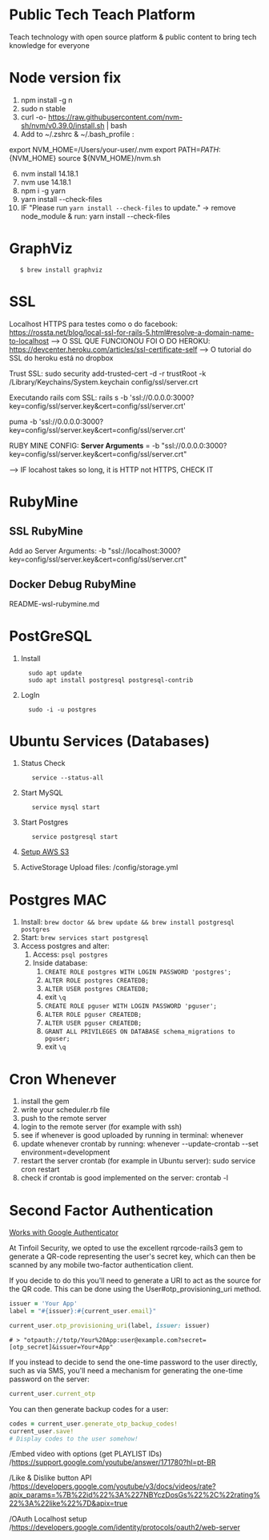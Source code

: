 # Public Tech Teach Platform
Teach technology with open source platform & public content to bring tech knowledge for everyone

# Node version fix

1. npm install -g n
2. sudo n stable
3. curl -o- https://raw.githubusercontent.com/nvm-sh/nvm/v0.39.0/install.sh | bash
4. Add to ~/.zshrc & ~/.bash_profile :

export NVM_HOME=/Users/your-user/.nvm
export PATH=${PATH}:${NVM_HOME}
source ${NVM_HOME}/nvm.sh

6. nvm install 14.18.1
7. nvm use 14.18.1
8. npm i -g yarn
9. yarn install --check-files
10. IF "Please run `yarn install --check-files` to update." -> remove node_module & run: yarn install --check-files 

# GraphViz

```shell
   $ brew install graphviz
```

# SSL
Localhost HTTPS para testes como o do facebook: https://rossta.net/blog/local-ssl-for-rails-5.html#resolve-a-domain-name-to-localhost
--> O SSL QUE FUNCIONOU FOI O DO HEROKU: https://devcenter.heroku.com/articles/ssl-certificate-self
--> O tutorial do SSL do heroku está no dropbox

Trust SSL: sudo security add-trusted-cert -d -r trustRoot -k /Library/Keychains/System.keychain config/ssl/server.crt

Executando rails com SSL: rails s -b 'ssl://0.0.0.0:3000?key=config/ssl/server.key&cert=config/ssl/server.crt'

puma -b 'ssl://0.0.0.0:3000?key=config/ssl/server.key&cert=config/ssl/server.crt'

RUBY MINE CONFIG: __Server Arguments__ = -b "ssl://0.0.0.0:3000?key=config/ssl/server.key&cert=config/ssl/server.crt"

--> IF locahost takes so long, it is HTTP not HTTPS, CHECK IT

# RubyMine

## SSL RubyMine
Add ao Server Arguments: -b "ssl://localhost:3000?key=config/ssl/server.key&cert=config/ssl/server.crt"

## Docker Debug RubyMine
README-wsl-rubymine.md

# PostGreSQL

1. Install
    ```shell
      sudo apt update
      sudo apt install postgresql postgresql-contrib
    ```
1. LogIn
    ```shell
      sudo -i -u postgres
    ```

# Ubuntu Services (Databases) 

1. Status Check
   ```shell
      service --status-all
   ```
1. Start MySQL
   ```shell
      service mysql start
   ```
1. Start Postgres
   ```shell
      service postgresql start
   ```
1. [Setup AWS S3](https://devcenter.heroku.com/articles/s3)

1. ActiveStorage Upload files: /config/storage.yml

# Postgres MAC

1. Install: ``` brew doctor && brew update && brew install postgresql postgres ```
1. Start: ``` brew services start postgresql ```
1. Access postgres and alter:
   1. Access: ``` psql postgres ```
   1. Inside database:
      1. ``` CREATE ROLE postgres WITH LOGIN PASSWORD 'postgres'; ```
      1. ``` ALTER ROLE postgres CREATEDB; ```
      1. ``` ALTER USER postgres CREATEDB; ```
      1. exit ``` \q ```
      1. ``` CREATE ROLE pguser WITH LOGIN PASSWORD 'pguser'; ```
      1. ``` ALTER ROLE pguser CREATEDB; ```
      1. ``` ALTER USER pguser CREATEDB; ```
      1. ``` GRANT ALL PRIVILEGES ON DATABASE schema_migrations to pguser; ```
      1. exit ``` \q ```

# Cron Whenever
1. install the gem
1. write your scheduler.rb file
1. push to the remote server
1. login to the remote server (for example with ssh)
1. see if whenever is good uploaded by running in terminal: whenever
1. update whenever crontab by running:  whenever --update-crontab --set environment=development
1. restart the server crontab (for example in Ubuntu server): sudo service cron restart
1. check if crontab is good implemented on the server: crontab -l

# Second Factor Authentication

[Works with Google Authenticator](https://github.com/tinfoil/devise-two-factor)

At Tinfoil Security, we opted to use the excellent rqrcode-rails3 gem to generate a QR-code representing the user's secret key, which can then be scanned by any mobile two-factor authentication client.

If you decide to do this you'll need to generate a URI to act as the source for the QR code. This can be done using the User#otp_provisioning_uri method.
```ruby
issuer = 'Your App'
label = "#{issuer}:#{current_user.email}"

current_user.otp_provisioning_uri(label, issuer: issuer)
```

``` # > "otpauth://totp/Your%20App:user@example.com?secret=[otp_secret]&issuer=Your+App" ```

If you instead to decide to send the one-time password to the user directly, such as via SMS, you'll need a mechanism for generating the one-time password on the server:
```ruby
current_user.current_otp
```

You can then generate backup codes for a user:
```ruby
codes = current_user.generate_otp_backup_codes!
current_user.save!
# Display codes to the user somehow!
```

/Embed video with options (get PLAYLIST IDs)
/https://support.google.com/youtube/answer/171780?hl=pt-BR

/Like & Dislike button API
/https://developers.google.com/youtube/v3/docs/videos/rate?apix_params=%7B%22id%22%3A%227NBYczDosGs%22%2C%22rating%22%3A%22like%22%7D&apix=true

/OAuth Localhost setup
/https://developers.google.com/identity/protocols/oauth2/web-server
